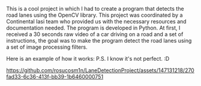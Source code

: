 This is a cool project in which I had to create a program that detects the road lanes using the OpenCV library.
This project was coordinated by a Continental Iasi team who provided us with the necessary resources and documentation needed.
The program is developed in Python. At first, I received a 30 seconds raw video of a car driving on a road and a set of instructions, the goal was
to make the program detect the road lanes using a set of image processing filters.

Here is an example of how it works:
P.S. I know it's not perfect. :D



https://github.com/rosucosm1n/LaneDetectionProject/assets/147131218/270fad33-6c36-413f-bb39-1b6460000751

